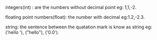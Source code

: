 
integers(int) : are the numbers without decimal point eg: 1,1,-2.

floating point numbers(float): the number with decimal eg:1.2,-2.3.

string: the sentence between the quatation mark is know as string 
eg: ('hello '), ("hello"), ('0.0').

   
